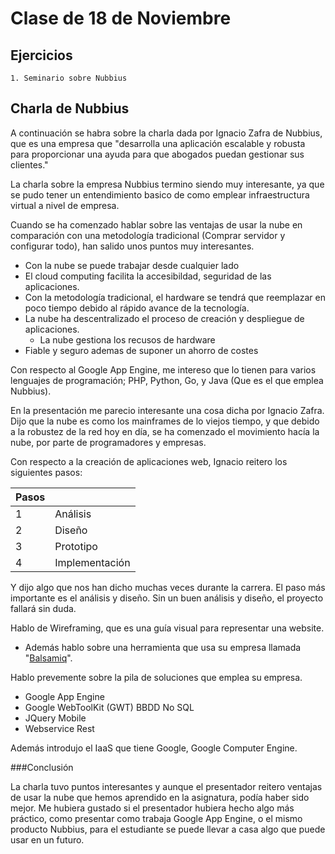 Clase de 18 de Noviembre
========================

Ejercicios
----------

    1. Seminario sobre Nubbius

Charla de Nubbius
-----------------

A continuación se habra sobre la charla dada por Ignacio Zafra de Nubbius, que
es una empresa que "desarrolla una aplicación escalable y robusta para
proporcionar una ayuda para que abogados puedan gestionar sus clientes."

La charla sobre la empresa Nubbius termino siendo muy interesante,
ya que se pudo tener un entendimiento basico de como emplear infraestructura
virtual a nivel de empresa.

Cuando se ha comenzado hablar sobre las ventajas de usar la nube en comparación
con una metodología tradicional (Comprar servidor y configurar todo), han salido
unos puntos muy interesantes.

+ Con la nube se puede trabajar desde cualquier lado
+ El cloud computing facilita la accesibildad, seguridad de las aplicaciones.
+ Con la metodología tradicional, el hardware se tendrá que reemplazar en
poco tiempo debido al rápido avance de la tecnología.
+ La nube ha descentralizado el proceso de creación y despliegue de aplicaciones.
  + La nube gestiona los recusos de hardware
+ Fiable y seguro ademas de suponer un ahorro de costes

Con respecto al Google App Engine, me intereso que lo tienen para varios
lenguajes de programación; PHP, Python, Go, y Java (Que es el que emplea Nubbius).

En la presentación me parecio interesante una cosa dicha por Ignacio Zafra.
Dijo que la nube es como los mainframes de lo viejos tiempo, y que debido a
la robustez de la red hoy en día, se ha comenzado el movimiento hacía la nube,
por parte de programadores y empresas.

Con respecto a la creación de aplicaciones web, Ignacio reitero los siguientes
pasos:

| Pasos |                   |
| ----  | ----------------- |
| 1 |               Análisis|
| 2 |               Diseño         |
| 3 |               Prototipo      |
| 4 |               Implementación |

Y dijo algo que nos han dicho muchas veces durante la carrera. El paso
más importante es el análisis y diseño. Sin un buen análisis y diseño,
el proyecto fallará sin duda.

Hablo de Wireframing, que es una guía visual para representar una
website.

- Además hablo sobre una herramienta que usa su empresa llamada "[Balsamiq][1]".

Hablo prevemente sobre la pila de soluciones que emplea su empresa.


+ Google App Engine
+ Google WebToolKit (GWT) BBDD No SQL
+ JQuery Mobile
+ Webservice Rest

Además introdujo el IaaS que tiene Google, Google Computer Engine.


###Conclusión

La charla tuvo puntos interesantes y aunque el presentador reitero
ventajas de usar la nube que hemos aprendido en la asignatura, podía haber sido
mejor. Me hubiera gustado si el presentador hubiera hecho algo más práctico, como
presentar como trabaja Google App Engine, o el mismo producto Nubbius, para
el estudiante se puede llevar a casa algo que puede usar en un futuro.





[1]: http://balsamiq.com/‎
